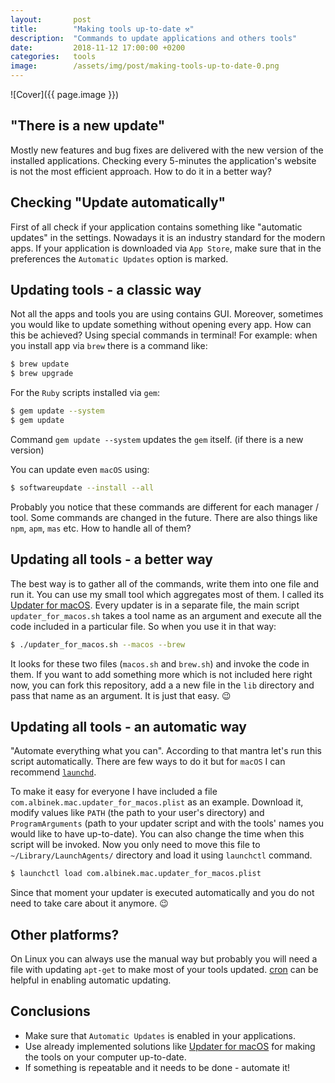 ```yaml
---
layout:       post
title:        "Making tools up-to-date ⚒"
description:  "Commands to update applications and others tools"
date:         2018-11-12 17:00:00 +0200
categories:   tools
image:        /assets/img/post/making-tools-up-to-date-0.png
---
```


![Cover]({{ page.image }})

## "There is a new update"

Mostly new features and bug fixes are delivered with the new version of the installed applications. Checking every 5-minutes the application's website is not the most efficient approach. How to do it in a better way?

## Checking "Update automatically"

First of all check if your application contains something like "automatic updates" in the settings. Nowadays it is an industry standard for the modern apps. If your application is downloaded via `App Store`, make sure that in the preferences the `Automatic Updates` option is marked.

## Updating tools - a classic way

Not all the apps and tools you are using contains GUI. Moreover, sometimes you would like to update something without opening every app. How can this be achieved? Using special commands in terminal! For example: when you install app via `brew` there is a command like:

```bash
$ brew update
$ brew upgrade
```

For the `Ruby` scripts installed via `gem`:

```bash
$ gem update --system
$ gem update
```

Command `gem update --system` updates the `gem` itself. (if there is a new version)


You can update even `macOS` using:

```bash
$ softwareupdate --install --all
```

Probably you notice that these commands are different for each manager / tool. Some commands are changed in the future. There are also things like `npm`, `apm`, `mas` etc. How to handle all of them?

## Updating all tools - a better way

The best way is to gather all of the commands, write them into one file and run it. You can use my small tool which aggregates most of them. I called its [Updater for macOS](https://github.com/albinekcom/updater-for-macos). Every updater is in a separate file, the main script `updater_for_macos.sh` takes a tool name as an argument and execute all the code included in a particular file. So when you use it in that way:

```bash
$ ./updater_for_macos.sh --macos --brew
```

It looks for these two files (`macos.sh` and `brew.sh`) and invoke the code in them. If you want to add something more which is not included here right now, you can fork this repository, add a a new file in the `lib` directory and pass that name as an argument. It is just that easy. 😉

## Updating all tools - an automatic way

"Automate everything what you can". According to that mantra let's run this script automatically. There are few ways to do it but for `macOS` I can recommend [`launchd`](http://www.launchd.info).

To make it easy for everyone I have included a file `com.albinek.mac.updater_for_macos.plist` as an example. Download it, modify values like `PATH` (the path to your user's directory) and `ProgramArguments` (path to your updater script and with the tools' names you would like to have up-to-date). You can also change the time when this script will be invoked. Now you only need to move this file to `~/Library/LaunchAgents/` directory and load it using `launchctl` command.

```bash
$ launchctl load com.albinek.mac.updater_for_macos.plist
```

Since that moment your updater is executed automatically and you do not need to take care about it anymore. 😉

## Other platforms?

On Linux you can always use the manual way but probably you will need a file with updating `apt-get` to make most of your tools updated. [cron](https://en.wikipedia.org/wiki/Cron) can be helpful in enabling automatic updating.

## Conclusions

- Make sure that `Automatic Updates` is enabled in your applications.
- Use already implemented solutions like [Updater for macOS](https://github.com/albinekcom/updater-for-macos) for making the tools on your computer up-to-date.
- If something is repeatable and it needs to be done - automate it!
